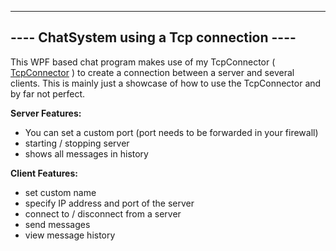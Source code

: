 --------------------------------------------------
---- ChatSystem using a Tcp connection ----
--------------------------------------------------

This WPF based chat program makes use of my TcpConnector ( [TcpConnector](https://github.com/Kiminaze/TcpConnector) ) to create a connection between a server and several clients. This is mainly just a showcase of how to use the TcpConnector and by far not perfect.

**Server Features:**
- You can set a custom port (port needs to be forwarded in your firewall)
- starting / stopping server
- shows all messages in history

**Client Features:**
- set custom name
- specify IP address and port of the server
- connect to / disconnect from a server
- send messages
- view message history
